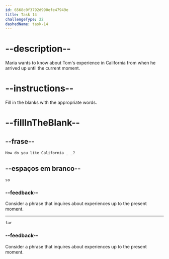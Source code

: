 ```yaml
---
id: 6568c0f3792d990efe47949e
title: Task 14
challengeType: 22
dashedName: task-14
---
```


# --description--

Maria wants to know about Tom's experience in California from when he arrived up until the current moment.

# --instructions--

Fill in the blanks with the appropriate words.

# --fillInTheBlank--

## --frase--

`How do you like California _ _?`

## --espaços em branco--

`so`

### --feedback--

Consider a phrase that inquires about experiences up to the present moment.

---

`far`

### --feedback--

Consider a phrase that inquires about experiences up to the present moment.
